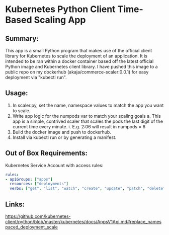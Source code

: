 # Kubernetes Python Client Time-Based Scaling App

## Summary: 
This app is a small Python program that makes use of the official client library for Kubernetes to scale the deployment of 
an application. It is intended to be ran within a docker container based off the latest official Python image and Kubernetes 
client library. I have pushed this image to a public repo on my dockerhub (akaja/commerce-scaler:0.0.1) for easy deployment 
via "kubectl run".

## Usage:
1. In scaler.py, set the name, namespace values to match the app you want to scale.
2. Write app logic for the numpods var to match your scaling goals
  a. This app is a simple, contrived scaler that scales the pods the last digit of the current time every minute.
    i. E.g. 2:06 will result in numpods = 6
3. Build the docker image and push to dockerhub.
4. Install via kubectl run or by generating a manifest.

## Out of Box Requirements:
Kubernetes Service Account with access rules:
```yaml
rules:
- apiGroups: ["apps"]
  resources: ["deployments"]
  verbs: ["get", "list", "watch", "create", "update", "patch", "delete"]
```
## Links:
https://github.com/kubernetes-client/python/blob/master/kubernetes/docs/AppsV1Api.md#replace_namespaced_deployment_scale
